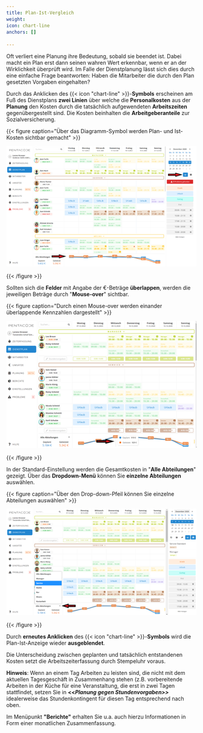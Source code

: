 ```yaml
---
title: Plan-Ist-Vergleich
weight: 
icon: chart-line
anchors: []

---
```

Oft verliert eine Planung ihre Bedeutung, sobald sie beendet ist. Dabei macht ein Plan erst dann seinen wahren Wert erkennbar, wenn er an der Wirklichkeit überprüft wird. Im Falle der Dienstplanung lässt sich dies durch eine einfache Frage beantworten: Haben die Mitarbeiter die durch den Plan gesetzten Vorgaben eingehalten?

Durch das Anklicken des {{< icon "chart-line" >}}-**Symbols** erscheinen am Fuß des Dienstplans **zwei Linien** über welche die **Personalkosten** aus der **Planung** den Kosten durch die tatsächlich aufgewendeten **Arbeitszeiten** gegenübergestellt sind. Die Kosten beinhalten die **Arbeitgeberanteile** zur Sozialversicherung.

{{< figure caption="Über das Diagramm-Symbol werden Plan- und Ist-Kosten sichtbar gemacht" >}}

![](/uploads/vergleich.png)

{{< /figure >}}

Sollten sich die **Felder** mit Angabe der €-Beträge **überlappen**, werden die jeweiligen Beträge durch "**Mouse-over**" sichtbar.

{{< figure caption="Durch einen Mouse-over werden einander überlappende Kennzahlen dargestellt" >}}

![](/uploads/plan-ist1.png)

{{< /figure >}}

In der Standard-Einstellung werden die Gesamtkosten in "**Alle Abteilungen**" gezeigt. Über das **Dropdown-Menü** können Sie **einzelne Abteilungen** auswählen.

{{< figure caption="Über den Drop-down-Pfeil können Sie einzelne Abteilungen auswählen" >}}

![](/uploads/plan-ist2.png)

{{< /figure >}}

Durch **erneutes Anklicken** des {{< icon "chart-line" >}}-**Symbols** wird die Plan-Ist-Anzeige wieder **ausgeblendet**.

Die Unterscheidung zwischen geplanten und tatsächlich entstandenen Kosten setzt die Arbeitszeiterfassung durch Stempeluhr voraus.

**Hinweis**: Wenn an einem Tag Arbeiten zu leisten sind, die nicht mit dem aktuellen Tagesgeschäft in Zusammenhang stehen (z.B. vorbereitende Arbeiten in der Küche für eine Veranstaltung, die erst in zwei Tagen stattfindet, setzen Sie in **<<_Planung gegen Stundenvorgaben>>_** idealerweise das Stundenkontingent für diesen Tag entsprechend nach oben.

Im Menüpunkt **"Berichte"** erhalten Sie u.a. auch hierzu Informationen in Form einer monatlichen Zusammenfassung.